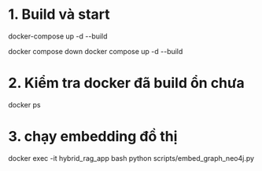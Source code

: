 # 1. Build và start
docker-compose up -d --build

docker compose down
docker compose up -d --build


# 2. Kiểm tra docker đã build ổn chưa
docker ps


# 3. chạy embedding đồ thị
docker exec -it hybrid_rag_app bash
python scripts/embed_graph_neo4j.py

